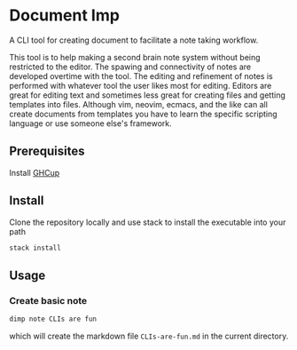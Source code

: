 # Document Imp

A CLI tool for creating document to facilitate a note taking workflow. 

This tool is to help making a second brain note system without being
restricted to the editor. The spawing and connectivity of notes 
are developed overtime with the tool. The editing and refinement of
notes is performed with whatever tool the user likes most for editing.
Editors are great for editing text and sometimes less great for
creating files and getting templates into files. Although vim,
neovim, ecmacs, and the like can all create documents from templates
you have to learn the specific scripting language or use someone
else's framework.

## Prerequisites

Install [GHCup](https://www.haskell.org/ghcup/)

## Install

Clone the repository locally and use stack to install the executable
into your path

```bash
stack install
```

## Usage

### Create basic note

```bash
dimp note CLIs are fun
```
which will create the markdown file `CLIs-are-fun.md` in the current
directory.
